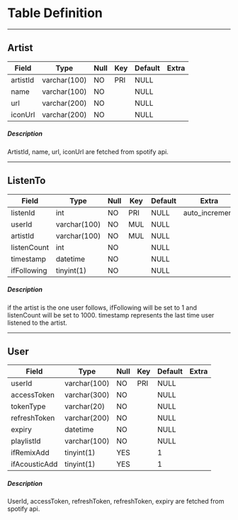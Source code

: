 # Table Definition
---

## Artist
| Field    | Type         | Null | Key | Default | Extra |
| ---- | ---- | ---- | ---- | ---- | ---- |
| artistId | varchar(100) | NO   | PRI | NULL    |       |
| name     | varchar(100) | NO   |     | NULL    |       |
| url      | varchar(200) | NO   |     | NULL    |       |
| iconUrl  | varchar(200) | NO   |     | NULL    |       |

##### Description
ArtistId, name, url, iconUrl are fetched from spotify api.

---
## ListenTo
| Field       | Type         | Null | Key | Default | Extra          |
| ---- | ---- | ---- | ---- | ---- | ---- |
| listenId    | int          | NO   | PRI | NULL    | auto_increment |
| userId      | varchar(100) | NO   | MUL | NULL    |                |
| artistId    | varchar(100) | NO   | MUL | NULL    |                |
| listenCount | int          | NO   |     | NULL    |                |
| timestamp   | datetime     | NO   |     | NULL    |                |
| ifFollowing | tinyint(1)   | NO   |     | NULL    |                |

##### Description
if the artist is the one user follows, ifFollowing will be set to 1 and listenCount will be set to 1000.
timestamp represents the last time user listened to the artist.

---

## User
| Field         | Type         | Null | Key | Default | Extra |
| ---- | ---- | ---- | ---- | ---- | ---- |
| userId        | varchar(100) | NO   | PRI | NULL    |       |
| accessToken   | varchar(300) | NO   |     | NULL    |       |
| tokenType     | varchar(20)  | NO   |     | NULL    |       |
| refreshToken  | varchar(200) | NO   |     | NULL    |       |
| expiry        | datetime     | NO   |     | NULL    |       |
| playlistId    | varchar(100) | NO   |     | NULL    |       |
| ifRemixAdd    | tinyint(1)   | YES  |     | 1       |       |
| ifAcousticAdd | tinyint(1)   | YES  |     | 1       |       |

##### Description
UserId, accessToken, refreshToken, refreshToken, expiry are fetched from spotify api.
